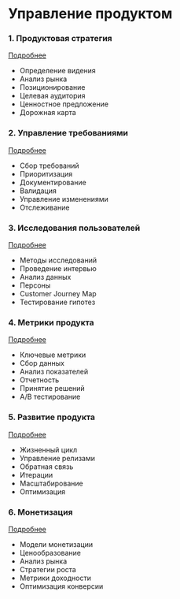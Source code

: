 # Управление продуктом

### 1. Продуктовая стратегия
[Подробнее](/methodologies/product-management/strategy/index.md)
- Определение видения
- Анализ рынка
- Позиционирование
- Целевая аудитория
- Ценностное предложение
- Дорожная карта

### 2. Управление требованиями
[Подробнее](/methodologies/product-management/requirements/index.md)
- Сбор требований
- Приоритизация
- Документирование
- Валидация
- Управление изменениями
- Отслеживание

### 3. Исследования пользователей
[Подробнее](/methodologies/product-management/user-research/index.md)
- Методы исследований
- Проведение интервью
- Анализ данных
- Персоны
- Customer Journey Map
- Тестирование гипотез

### 4. Метрики продукта
[Подробнее](/methodologies/product-management/metrics/index.md)
- Ключевые метрики
- Сбор данных
- Анализ показателей
- Отчетность
- Принятие решений
- A/B тестирование

### 5. Развитие продукта
[Подробнее](/methodologies/product-management/development/index.md)
- Жизненный цикл
- Управление релизами
- Обратная связь
- Итерации
- Масштабирование
- Оптимизация

### 6. Монетизация
[Подробнее](/methodologies/product-management/monetization/index.md)
- Модели монетизации
- Ценообразование
- Анализ рынка
- Стратегии роста
- Метрики доходности
- Оптимизация конверсии
